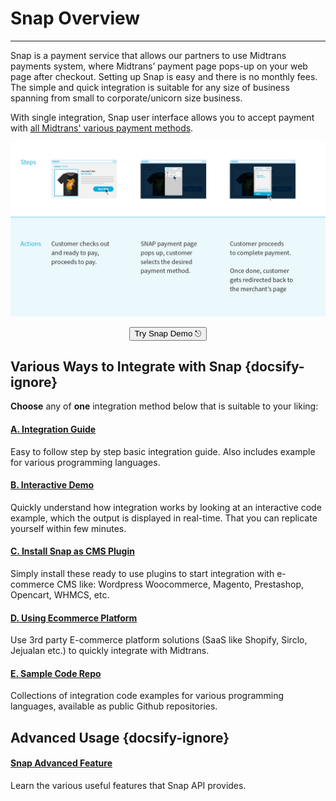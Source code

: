# Snap Overview
<hr>

Snap is a payment service that allows our partners to use Midtrans payments system, where Midtrans’ payment page pops-up on your web page after checkout. Setting up Snap is easy and there is no monthly fees. The simple and quick integration is suitable for any size of business spanning from small to corporate/unicorn size business.

 With single integration, Snap user interface allows you to accept payment with [all Midtrans' various payment methods](https://midtrans.com/payments).

![Snap Overview](./../../asset/image/snap-overview-main.png)

<p style="text-align: center;">
  <button onclick="
  event.target.innerText = `Processing...`;
  fetch(`https://cors-anywhere.herokuapp.com/https://midtrans.com/api/request_snap_token`)
    .then(res=>res.json())
    .then(res=>{
      let snapToken = res.token;
      snap.pay(snapToken,{
        onSuccess: function(res){ console.log('Snap result:',res) },
        onPending: function(res){ console.log('Snap result:',res) },
        onError: function(res){ console.log('Snap result:',res) },
      });
    })
    .catch( e=>{ console.error(e); window.open('https://demo.midtrans.com', '_blank'); } )
    .finally( e=>{ event.target.innerText = `Pay with Snap &#9099;` })
  " class="my-btn">Try Snap Demo &#9099;</button>
</p>

## Various Ways to Integrate with Snap {docsify-ignore}
**Choose** any of **one** integration method below that is suitable to your liking:

<div class="my-card">

#### [A. Integration Guide](/en/snap/integration-guide.md)
Easy to follow step by step basic integration guide. Also includes example for various programming languages.
</div>

<div class="my-card">

#### [B. Interactive Demo](/en/snap/interactive-demo.md)
Quickly understand how integration works by looking at an interactive code example, which the output is displayed in real-time. That you can replicate yourself within few minutes.
</div>

<div class="my-card">

#### [C. Install Snap as CMS Plugin](/en/snap/with-plugins.md)
Simply install these ready to use plugins to start integration with e-commerce CMS like: Wordpress Woocommerce, Magento, Prestashop, Opencart, WHMCS, etc.
</div>

<div class="my-card">

#### [D. Using Ecommerce Platform](/en/snap/platform/overview.md)
Use 3rd party E-commerce platform solutions (SaaS like Shopify, Sirclo, Jejualan etc.) to quickly integrate with Midtrans.
</div>

<div class="my-card">

#### [E. Sample Code Repo](/en/technical-reference/library-plugin.md#sample-code)
Collections of integration code examples for various programming languages, available as public Github repositories.
</div>


## Advanced Usage {docsify-ignore}

<div class="my-card">

#### [Snap Advanced Feature](/en/snap/advanced-feature.md)
Learn the various useful features that Snap API provides.
</div>